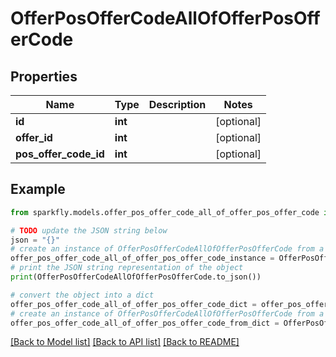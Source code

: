 # OfferPosOfferCodeAllOfOfferPosOfferCode


## Properties

Name | Type | Description | Notes
------------ | ------------- | ------------- | -------------
**id** | **int** |  | [optional] 
**offer_id** | **int** |  | [optional] 
**pos_offer_code_id** | **int** |  | [optional] 

## Example

```python
from sparkfly.models.offer_pos_offer_code_all_of_offer_pos_offer_code import OfferPosOfferCodeAllOfOfferPosOfferCode

# TODO update the JSON string below
json = "{}"
# create an instance of OfferPosOfferCodeAllOfOfferPosOfferCode from a JSON string
offer_pos_offer_code_all_of_offer_pos_offer_code_instance = OfferPosOfferCodeAllOfOfferPosOfferCode.from_json(json)
# print the JSON string representation of the object
print(OfferPosOfferCodeAllOfOfferPosOfferCode.to_json())

# convert the object into a dict
offer_pos_offer_code_all_of_offer_pos_offer_code_dict = offer_pos_offer_code_all_of_offer_pos_offer_code_instance.to_dict()
# create an instance of OfferPosOfferCodeAllOfOfferPosOfferCode from a dict
offer_pos_offer_code_all_of_offer_pos_offer_code_from_dict = OfferPosOfferCodeAllOfOfferPosOfferCode.from_dict(offer_pos_offer_code_all_of_offer_pos_offer_code_dict)
```
[[Back to Model list]](../README.md#documentation-for-models) [[Back to API list]](../README.md#documentation-for-api-endpoints) [[Back to README]](../README.md)


